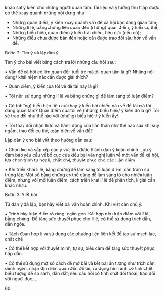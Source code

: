 khảo sát ý kiến cho những người quan tâm. Tài liệu và ý tưởng thu thập được có thể xoay quanh những nội dung như:

- Những quan điểm, ý kiến xoay quanh vấn đề xã hội bạn đang quan tâm;
- Những lí lẽ, bằng chứng liên quan đến (những) quan điểm, ý kiến cụ thể;
- Những biểu hiện, quan điểm ý kiến trái chiều, tiêu cực (nếu có);
- Những điều chưa được bàn đến hoặc cần được trao đổi sâu hơn về vấn đề.

Bước 2: Tìm ý và lập dàn ý

Tìm ý cho bài viết bằng cách trả lời những câu hỏi sau:

• Vấn đề xã hội có liên quan đến tuổi trẻ mà tôi quan tâm là gì? Những nội dung/ khái niệm nào cần được giải thích?

• Quan điểm, ý kiến của tôi về đề tài này là gì?

• Tôi nên sử dụng những lí lẽ và bằng chứng gì để làm sáng tỏ luận điểm?

• Có (những) biểu hiện tiêu cực hay ý kiến trái chiều nào về đề tài mà tôi đang quan tâm? Quan điểm của tôi về (những) biểu hiện/ ý kiến đó là gì? Tôi sẽ trao đổi như thế nào với (những) biểu hiện/ ý kiến ấy?

• Tôi thay đổi nhận thức và hành động của bản thân như thế nào sau khi suy ngẫm, trao đổi cụ thể, toàn diện về vấn đề?

Lập dàn ý cho bài viết theo hướng dẫn sau:

• Chọn lọc và sắp xếp các ý vừa tìm được thành dàn ý hoàn chỉnh. Lưu ý đảm bảo yêu cầu về bố cục của kiểu bài văn nghị luận về một vấn đề xã hội, lựa chọn trình tự hợp lí, chặt chẽ, thuyết phục cho các luận điểm

• Khi triển khai lí lẽ, bằng chứng để làm sáng tỏ luận điểm, cần tránh sự trùng lặp. Một số bằng chứng có thể dùng để làm sáng tỏ cho nhiều luận điểm, nhưng với mỗi luận điểm, cách triển khai lí lẽ để phân tích, lí giải cần khác nhau.

Bước 3: Viết bài

Từ dàn ý đã lập, bạn hãy viết bài văn hoàn chỉnh. Khi viết cần chú ý:

• Trình bày luận điểm rõ ràng, ngắn gọn. Kết hợp nêu luận điểm với lí lẽ, bằng chứng. Để tăng sức thuyết phục cho lí lẽ, có thể sử dụng trích dẫn, dẫn ngôn.

• Tách đoạn hợp lí và sử dụng các phương tiện liên kết để tạo sự mạch lạc, chặt chẽ.

• Có thể kết hợp với thuyết minh, tự sự, biểu cảm để tăng sức thuyết phục, hấp dẫn.

• Có thể sử dụng một số cách để mở bài và kết bài ấn tượng như trích dẫn danh ngôn, nhận định liên quan đến đề tài; sử dụng hình ảnh có tính chất biểu tượng để so sánh, dẫn dắt; nêu câu hỏi có tính chất đối thoại, trao đổi với người đọc;...

60